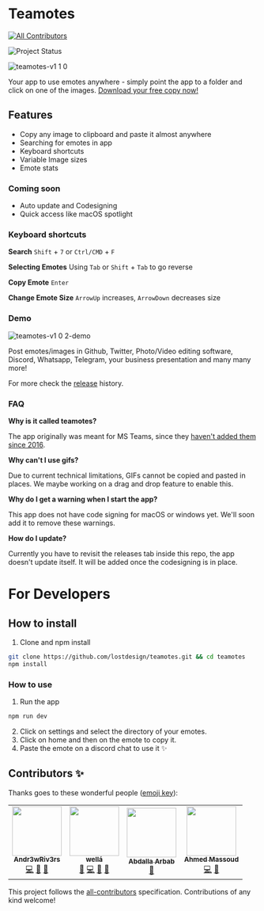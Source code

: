 # Teamotes
<!-- ALL-CONTRIBUTORS-BADGE:START - Do not remove or modify this section -->
[![All Contributors](https://img.shields.io/badge/all_contributors-4-orange.svg?style=flat-square)](#contributors-)
<!-- ALL-CONTRIBUTORS-BADGE:END -->
![Project Status](https://img.shields.io/badge/🏷-v1.0.4-green)

![teamotes-v1 1 0](https://user-images.githubusercontent.com/5164617/91173710-88c59600-e6de-11ea-9c66-0785dfd98bb3.gif)

Your app to use emotes anywhere - simply point the app to a folder and click on one of the images. [Download your free copy now!](https://github.com/lostdesign/teamotes/releases)

## Features
- Copy any image to clipboard and paste it almost anywhere
- Searching for emotes in app
- Keyboard shortcuts
- Variable Image sizes
- Emote stats

### Coming soon
- Auto update and Codesigning
- Quick access like macOS spotlight

### Keyboard shortcuts
**Search**
`Shift` + `7` or `Ctrl/CMD` + `F`

**Selecting Emotes**
Using `Tab` or `Shift` + `Tab` to go reverse

**Copy Emote** 
`Enter`

**Change Emote Size** 
`ArrowUp` increases, `ArrowDown` decreases size

### Demo
![teamotes-v1 0 2-demo](https://user-images.githubusercontent.com/5164617/90267087-594c9900-de55-11ea-83c2-9282ac7b7e4a.gif)

Post emotes/images in Github, Twitter, Photo/Video editing software, Discord, Whatsapp, Telegram, your business presentation and many many more!

For more check the [release](https://github.com/lostdesign/teamotes/releases) history.

### FAQ
**Why is it called teamotes?**

The app originally was meant for MS Teams, since they [haven't added them since 2016](https://microsoftteams.uservoice.com/forums/555103-public/suggestions/16934329-allow-adding-custom-emoji-memes-gifs-reactions).

**Why can't I use gifs?**

Due to current technical limitations, GIFs cannot be copied and pasted in places. We maybe working on a drag and drop feature to enable this.

**Why do I get a warning when I start the app?**

This app does not have code signing for macOS or windows yet. We'll soon add it to remove these warnings.

**How do I update?**

Currently you have to revisit the releases tab inside this repo, the app doesn't update itself. It will be added once the codesigning is in place.

# For Developers
## How to install
1. Clone and npm install
```bash
git clone https://github.com/lostdesign/teamotes.git && cd teamotes
npm install
```
### How to use
1. Run the app
```bash
npm run dev
```
2. Click on settings and select the directory of your emotes.
3. Click on home and then on the emote to copy it.
4. Paste the emote on a discord chat to use it :sparkles:

## Contributors ✨

Thanks goes to these wonderful people ([emoji key](https://allcontributors.org/docs/en/emoji-key)):

<!-- ALL-CONTRIBUTORS-LIST:START - Do not remove or modify this section -->
<!-- prettier-ignore-start -->
<!-- markdownlint-disable -->
<table>
  <tr>
    <td align="center"><a href="https://poisonapple.dev"><img src="https://avatars3.githubusercontent.com/u/20525464?v=4" width="100px;" alt=""/><br /><sub><b>Andr3wRiv3rs</b></sub></a><br /><a href="https://github.com/lostdesign/teamotes/commits?author=Andr3wRiv3rs" title="Code">💻</a> <a href="#design-Andr3wRiv3rs" title="Design">🎨</a> <a href="#ideas-Andr3wRiv3rs" title="Ideas, Planning, & Feedback">🤔</a></td>
    <td align="center"><a href="https://lost.design"><img src="https://avatars0.githubusercontent.com/u/5164617?v=4" width="100px;" alt=""/><br /><sub><b>wellá</b></sub></a><br /><a href="#maintenance-lostdesign" title="Maintenance">🚧</a> <a href="https://github.com/lostdesign/teamotes/commits?author=lostdesign" title="Code">💻</a> <a href="#design-lostdesign" title="Design">🎨</a> <a href="#ideas-lostdesign" title="Ideas, Planning, & Feedback">🤔</a></td>
    <td align="center"><a href="https://abdalla.js.org"><img src="https://avatars3.githubusercontent.com/u/18303390?v=4" width="100px;" alt=""/><br /><sub><b>Abdalla Arbab</b></sub></a><br /><a href="https://github.com/lostdesign/teamotes/commits?author=the94air" title="Documentation">📖</a></td>
    <td align="center"><a href="https://github.com/ahmedwalid05"><img src="https://avatars1.githubusercontent.com/u/9282818?v=4" width="100px;" alt=""/><br /><sub><b>Ahmed Massoud</b></sub></a><br /><a href="https://github.com/lostdesign/teamotes/commits?author=ahmedwalid05" title="Code">💻</a> <a href="#ideas-ahmedwalid05" title="Ideas, Planning, & Feedback">🤔</a></td>
  </tr>
</table>

<!-- markdownlint-enable -->
<!-- prettier-ignore-end -->
<!-- ALL-CONTRIBUTORS-LIST:END -->

This project follows the [all-contributors](https://github.com/all-contributors/all-contributors) specification. Contributions of any kind welcome!
